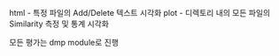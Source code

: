 html - 특정 파일의 Add/Delete 텍스트 시각화
plot - 디렉토리 내의 모든 파일의 Similarity 측정 및 통계 시각화

모든 평가는 dmp module로 진행
